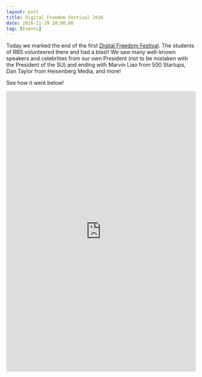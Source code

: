 ```yaml
---
layout: post
title: Digital Freedom Festival 2016
date: 2016-11-29 20:00:00
tag: [Events]
---
```


Today we marked the end of the first <a href="https://www.facebook.com/DigitalFreedomFestival/?hc_ref=SEARCH&fref=nf">Digital Freedom Festival</a>. The students of RBS volunteered there and had a blast! We saw many well-known speakers and celebrities from our own President (not to be mistaken with the President of the SU) and ending with Marvin Liao from 500 Startups, Dan Taylor from Heisenberg Media, and more!

See how it went below!

<iframe src="https://www.facebook.com/plugins/post.php?href=https%3A%2F%2Fwww.facebook.com%2FDigitalFreedomFestival%2Fposts%2F1737227686603864&width=500" width="100%" height="746" style="border:none;overflow:hidden" scrolling="no" frameborder="0" allowTransparency="true"></iframe>